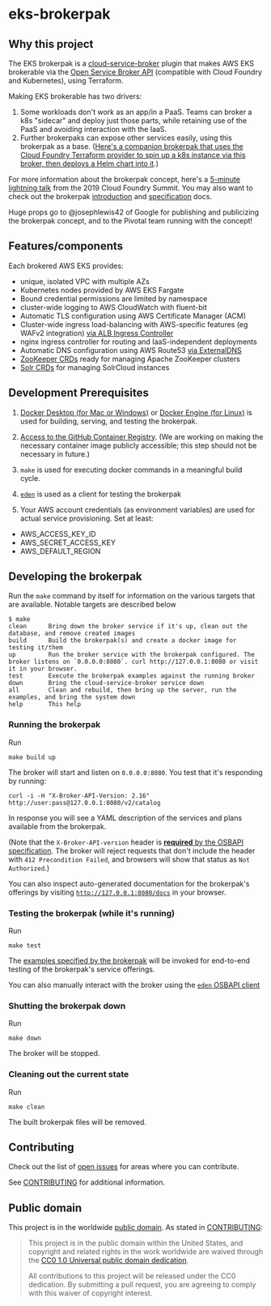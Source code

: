 # eks-brokerpak

## Why this project

The EKS brokerpak is a
[cloud-service-broker](https://github.com/pivotal/cloud-service-broker) plugin
that makes AWS EKS brokerable via the [Open Service Broker API](https://www.openservicebrokerapi.org/) (compatible with Cloud Foundry and Kubernetes), using Terraform.

Making EKS brokerable has two drivers:
1. Some workloads don't work as an app/in a PaaS. Teams can broker a k8s "sidecar" and deploy just those parts, while retaining use of the PaaS and avoiding interaction with the IaaS.
2. Further brokerpaks can expose other services easily, using this brokerpak as a base. ([Here's a companion brokerpak that uses the Cloud Foundry Terraform provider to spin up a k8s instance via this broker, then deploys a Helm chart into it](https://github.com/GSA/datagov-brokerpak).)

For more information about the brokerpak concept, here's a [5-minute lightning
talk](https://www.youtube.com/watch?v=BXIvzEfHil0) from the 2019 Cloud Foundry Summit. You may also want to check out the brokerpak
[introduction](https://github.com/pivotal/cloud-service-broker/blob/master/docs/brokerpak-intro.md)
and
[specification](https://github.com/pivotal/cloud-service-broker/blob/master/docs/brokerpak-specification.md)
docs.

Huge props go to @josephlewis42 of Google for publishing and publicizing the
brokerpak concept, and to the Pivotal team running with the concept!


## Features/components

Each brokered AWS EKS provides:

- unique, isolated VPC with multiple AZs
- Kubernetes nodes provided by AWS EKS Fargate
- Bound credential permissions are limited by namespace
- cluster-wide logging to AWS CloudWatch with fluent-bit
- Automatic TLS configuration using AWS Certificate Manager (ACM) 
- Cluster-wide ingress load-balancing with AWS-specific features (eg WAFv2 integration) [via ALB Ingress Controller](https://kubernetes-sigs.github.io/aws-load-balancer-controller/latest/)
- nginx ingress controller for routing and IaaS-independent deployments
- Automatic DNS configuration using AWS Route53 [via ExternalDNS](https://github.com/kubernetes-sigs/external-dns)
- [ZooKeeper CRDs](https://github.com/pravega/zookeeper-operator) ready for
  managing Apache ZooKeeper clusters
- [Solr CRDs](https://github.com/apache/solr-operator) for managing
  SolrCloud instances


## Development Prerequisites

1. [Docker Desktop (for Mac or
Windows)](https://www.docker.com/products/docker-desktop) or [Docker Engine (for
Linux)](https://www.docker.com/products/container-runtime) is used for
building, serving, and testing the brokerpak.
1. [Access to the GitHub Container
   Registry](https://docs.github.com/en/packages/guides/migrating-to-github-container-registry-for-docker-images#authenticating-with-the-container-registry).
   (We are working on making the necessary container image publicly accessible;
   this step should not be necessary in future.)

1. `make` is used for executing docker commands in a meaningful build cycle. 
1. [`eden`](https://github.com/starkandwayne/eden) is used as a client for testing the brokerpak
1. Your AWS account credentials (as environment variables) are used for actual
   service provisioning. Set at least:
  * AWS_ACCESS_KEY_ID
  * AWS_SECRET_ACCESS_KEY
  * AWS_DEFAULT_REGION


## Developing the brokerpak 
Run the `make` command by itself for information on the various targets that are available. Notable targets are described below

```
$ make
clean      Bring down the broker service if it's up, clean out the database, and remove created images
build      Build the brokerpak(s) and create a docker image for testing it/them
up         Run the broker service with the brokerpak configured. The broker listens on `0.0.0.0:8080`. curl http://127.0.0.1:8080 or visit it in your browser.
test       Execute the brokerpak examples against the running broker
down       Bring the cloud-service-broker service down
all        Clean and rebuild, then bring up the server, run the examples, and bring the system down
help       This help
```


### Running the brokerpak
Run
```
make build up
```
The broker will start and listen on `0.0.0.0:8080`. You
test that it's responding by running:
```
curl -i -H "X-Broker-API-Version: 2.16" http://user:pass@127.0.0.1:8080/v2/catalog
```
In response you will see a YAML description of the services and plans available
from the brokerpak.

(Note that the `X-Broker-API-version` header is [**required** by the OSBAPI
specification](https://github.com/openservicebrokerapi/servicebroker/blob/master/spec.md#headers).
The broker will reject requests that don't include the header with `412
Precondition Failed`, and browsers will show that status as `Not Authorized`.)

You can also inspect auto-generated documentation for the brokerpak's offerings
by visiting [`http://127.0.0.1:8080/docs`](http://127.0.0.1:8080/docs) in your browser.

### Testing the brokerpak (while it's running)

Run 
```
make test
```

The [examples specified by the
brokerpak](https://github.com/pivotal/cloud-service-broker/blob/master/docs/brokerpak-specification.md#service-yaml-flie)
will be invoked for end-to-end testing of the brokerpak's service offerings.

You can also manually interact with the broker using the [`eden` OSBAPI client](https://github.com/starkandwayne/eden)

### Shutting the brokerpak down

Run 

```
make down
```

The broker will be stopped.

### Cleaning out the current state

Run 
```
make clean
```
The built brokerpak files will be removed.

## Contributing

Check
out the list of [open issues](https://github.com/GSA/eks-brokerpak/issues) for
areas where you can contribute.

See [CONTRIBUTING](CONTRIBUTING.md) for additional information. 

## Public domain

This project is in the worldwide [public domain](LICENSE.md). As stated in [CONTRIBUTING](CONTRIBUTING.md):

> This project is in the public domain within the United States, and copyright and related rights in the work worldwide are waived through the [CC0 1.0 Universal public domain dedication](https://creativecommons.org/publicdomain/zero/1.0/).
>
> All contributions to this project will be released under the CC0 dedication. By submitting a pull request, you are agreeing to comply with this waiver of copyright interest.
